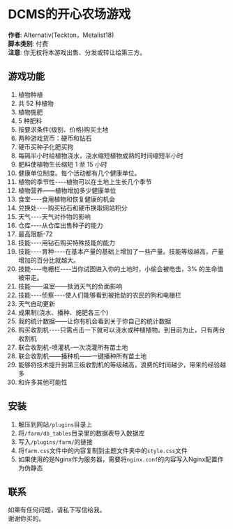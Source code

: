 # DCMS的开心农场游戏

**作者**: Alternativ(Teckton，Metalist18)  
**脚本类别**: 付费  
**注意**: 你无权将本游戏出售、分发或转让给第三方。

## 游戏功能

1. 植物种植
2. 共 52 种植物
3. 植物施肥
4. 5 种肥料
5. 按要求条件(级别、价格)购买土地
6. 两种游戏货币：硬币和钻石
7. 硬币买种子化肥买狗
8. 每隔半小时给植物浇水，浇水缩短植物成熟的时间缩短半小时
9. 肥料使植物生长缩短 1 至 15 小时
10. 健康单位制度。每个活动都有几个健康单位。
11. 植物的季节性----植物可以在土地上生长几个季节
12. 植物营养——植物增加多少健康单位
13. 食堂----食用植物和恢复健康的机会
14. 兑换处----购买钻石和硬币换取网站积分
15. 天气----天气对作物的影响
16. 仓库----从仓库出售种子的能力
17. 最高限额-72
18. 技能----用钻石购买特殊技能的能力
19. 技能----育种----在基本产量的基础上增加了一些产量。技能等级越高，产量增加的百分比就越大。
20. 技能----电栅栏----当你试图进入你的土地时，小偷会被电击，3% 的生命值被带走。
21. 技能——温室——抵消天气的负面影响
22. 技能----侦察----使人们能够看到被抢劫的农民的狗和电栅栏
23. 天气自动更新
24. 成果制(浇水、播种、施肥各三个)
25. 我的统计数据——让你有机会看到关于你自己的统计数据
26. 购买收割机----只需点击一下就可以浇水或种植植物。到目前为止，只有两台收割机
27. 联合收割机-喷灌机-一次浇灌所有苗土地
28. 联合收割机——播种机——一键播种所有苗土地
29. 能够将技术提升到第三级收割机的等级越高，浪费的时间越少，带来的经验越多
30. 和许多其他可能性

## 安装

1. 解压到网站`/plugins`目录上
2. 将`/farm/db_tables`目录里的数据表导入数据库
3. 写入`/plugins/farm/`的链接
4. 将`farm.css`文件中的内容复制到主题文件夹中的`style.css`文件
5. 如果使用的是Nginx作为服务器，需要将`nginx.conf`的内容写入Nginx配置作为伪静态

## 联系

如果有任何问题，请私下写信给我。  
谢谢你买的。
